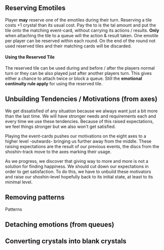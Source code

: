 ## Reserving Emotiles

Player **may** reserve one of the emotiles during their turn. Reserving a tile costs +1 crystal than its usual cost. Pay the to is the tal amount and put the tile onto the matching event-card, without carrying its actions / results. **Only** when attaching the tile to a queue will the action & result taken. One emotile per player can be reserved within each round. On the end of the round not used reserved tiles and their matching cards will be discarded.
#### Using the Reserved Tile

The reserved tile can be used during and before / after the players normal turn or they can be also played just after another players turn. This gives either a chance to attach twice or block a queue. Still the **emotional continuity rule apply** for using the reserved tile.
## Unbuilding Tendencies / Motivations (from axes)

We get dissatisfied of any situation because we always want just a bit more than the last time. We will have stronger needs and requirements each and every time we use these tendencies. Because of this raised expectations, we feel things stronger but we also won't get satisfied.

Playing the event-cards pushes our motivations on the eight axes to a higher level -outwards- bringing us further away from the middle. These raising expectations are the result of our previous events, the discs from the shoshin-track move to the axes marking their usage.

As we progress, we discover that giving way to more and more is not a solution for finding happiness. We should cut down our expectations in order to get satisfaction. To do this, we have to unbuild these motivators and raise our shoshin-level hopefully back to its initial state, at least to its minimal level.
## Removing patterns

Patterns
## Detaching emotions (from queues)

## Converting crystals into blank crystals